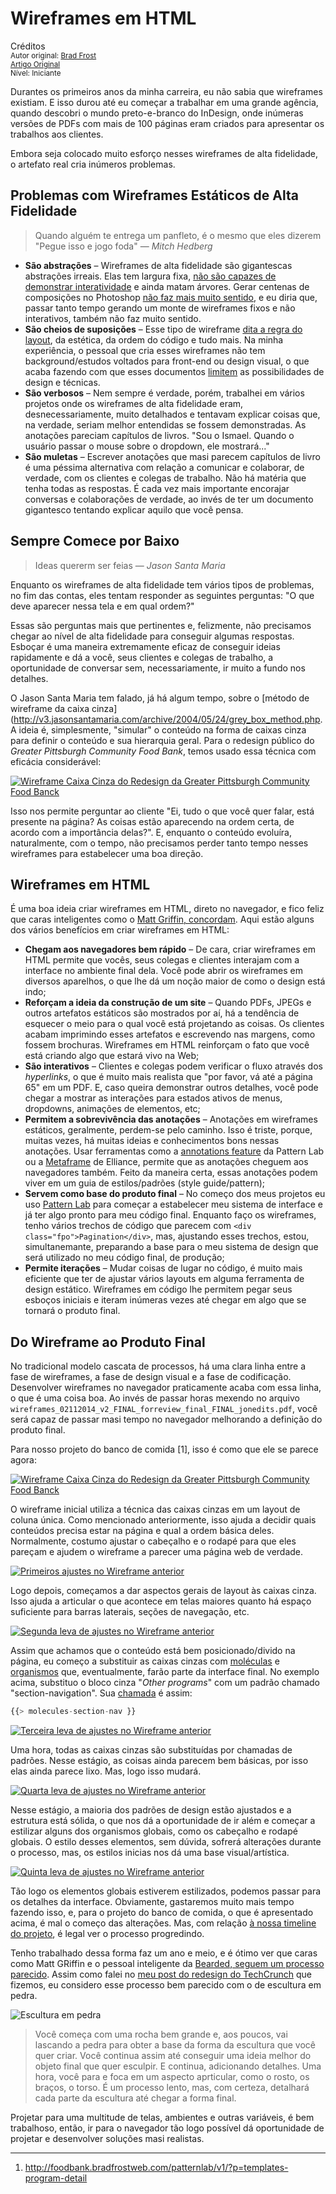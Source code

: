 Wireframes em HTML
==============================================
Créditos<br/>
<small>Autor original: [Brad Frost](http://bradfrostweb.com/)<br/>[Artigo Original](http://bradfrostweb.com/blog/post/html-wireframes/)<br/>Nível: Iniciante</small>

Durantes os primeiros anos da minha carreira, eu não sabia que wireframes existiam. E isso durou até eu começar a trabalhar em uma grande agência, quando descobri o mundo preto-e-branco do InDesign, onde inúmeras versões de PDFs com mais de 100 páginas eram criados para apresentar os trabalhos aos clientes.

Embora seja colocado muito esforço nesses wireframes de alta fidelidade, o artefato real cria inúmeros problemas.

## Problemas com Wireframes Estáticos de Alta Fidelidade
> Quando alguém te entrega um panfleto, é o mesmo que eles dizerem "Pegue isso e jogo foda" &mdash; *Mitch Hedberg*

- **São abstrações** &ndash; Wireframes de alta fidelidade são gigantescas abstrações irreais. Elas tem largura fixa, [não são capazes de demonstrar interatividade](http://www.cennydd.co.uk/2012/why-i-dont-wireframe-much) e ainda matam árvores. Gerar centenas de composições no Photoshop [não faz mais muito sentido](http://bradfrostweb.com/blog/post/the-post-psd-era/), e eu diria que, passar tanto tempo gerando um monte de wireframes fixos e não interativos, também não faz muito sentido.
- **São cheios de suposições** &ndash; Esse tipo de wireframe [dita a regra do layout](http://www.eleganthack.com/words-on-wireframes/), da estética, da ordem do código e tudo mais. Na minha experiência, o pessoal que cria esses wireframes não tem background/estudos voltados para front-end ou design visual, o que acaba fazendo com que esses documentos [limitem](http://www.eleganthack.com/whats-wrong-with-wireframes/) as possibilidades de design e técnicas.
- **São verbosos** &ndash; Nem sempre é verdade, porém, trabalhei em vários projetos onde os wireframes de alta fidelidade eram, desnecessariamente, muito detalhados e tentavam explicar coisas que, na verdade, seriam melhor entendidas se fossem demonstradas. As anotações pareciam capítulos de livros. "Sou o Ismael. Quando o usuário passar o mouse sobre o dropdown, ele mostrará..."
- **São muletas** &ndash; Escrever anotações que masi parecem capítulos de livro é uma péssima alternativa com relação a comunicar e colaborar, de verdade, com os clientes e colegas de trabalho. Não há matéria que tenha todas as respostas. É cada vez mais importante encorajar conversas e colaborações de verdade, ao invés de ter um documento gigantesco tentando explicar aquilo que você pensa.

## Sempre Comece por Baixo
> Ideas quererm ser feias &mdash; *Jason Santa Maria*

Enquanto os wireframes de alta fidelidade tem vários tipos de problemas, no fim das contas, eles tentam responder as seguintes perguntas: "O que deve aparecer nessa tela e em qual ordem?"

Essas são perguntas mais que pertinentes e, felizmente, não precisamos chegar ao nível de alta fidelidade para conseguir algumas respostas. Esboçar é uma maneira extremamente eficaz de conseguir ideias rapidamente e dá a você, seus clientes e colegas de trabalho, a oportunidade de conversar sem, necessariamente, ir muito a fundo nos detalhes.

O Jason Santa Maria tem falado, já há algum tempo, sobre o [método de wireframe da caixa cinza](http://v3.jasonsantamaria.com/archive/2004/05/24/grey_box_method.php. A ideia é, simplesmente, "simular" o conteúdo na forma de caixas cinza para definir o conteúdo e sua hierarquia geral. Para o redesign público do *Greater Pittsburgh Community Food Bank*, temos usado essa técnica com eficácia considerável:

[![Wireframe Caixa Cinza do Redesign da Greater Pittsburgh Community Food Banck](http://bradfrostweb.com/wp-content/uploads/2014/05/wireframes-food-bank-1.png "Wireframe Caixa Cinza do Redesign da Greater Pittsburgh Community Food Banck")](http://foodbank.bradfrostweb.com/patternlab/v1/?p=templates-program-detail)

Isso nos permite perguntar ao cliente "Ei, tudo o que você quer falar, está presente na página? As coisas estão aparecendo na ordem certa, de acordo com a importância delas?". E, enquanto o conteúdo evoluíra, naturalmente, com o tempo, não precisamos perder tanto tempo nesses wireframes para estabelecer uma boa direção.

## Wireframes em HTML
É uma boa ideia criar wireframes em HTML, direto no navegador, e fico feliz que caras inteligentes como o [Matt Griffin, concordam](http://alistapart.com/column/start-coding-with-wireframes). Aqui estão alguns dos vários benefícios em criar wireframes em HTML:
- **Chegam aos navegadores bem rápido** &ndash; De cara, criar wireframes em HTML permite que vocês, seus colegas e clientes interajam com a interface no ambiente final dela. Você pode abrir os wireframes em diversos aparelhos, o que lhe dá um noção maior de como o design está indo;
- **Reforçam a ideia da construção de um site** &ndash; Quando PDFs, JPEGs e outros artefatos estáticos são mostrados por aí, há a tendência de esquecer o meio para o qual você está projetando as coisas. Os clientes acabam imprimindo esses artefatos e escrevendo nas margens, como fossem brochuras. Wireframes em HTML reinforçam o fato que você está criando algo que estará vivo na Web;
- **São interativos** &ndash; Clientes e colegas podem verificar o fluxo através dos *hyperlinks*, o que é muito mais realista que "por favor, vá até a página 65" em um PDF. E, caso queira demonstrar outros detalhes, você pode chegar a mostrar as interações para estados ativos de menus, dropdowns, animações de elementos, etc;
- **Permitem a sobrevivência das anotações** &ndash; Anotações em wireframes estáticos, geralmente, perdem-se pelo caminho. Isso é triste, porque, muitas vezes, há muitas ideias e conhecimentos bons nessas anotações. Usar ferramentas como a [annotations feature](http://patternlab.io/) da Pattern Lab ou a [Metaframe](http://aha.elliance.com/2013/05/28/responsive-wireframes/) de Elliance, permite que as anotações cheguem aos navegadores também. Feito da maneira certa, essas anotações podem viver em um guia de estilos/padrões (style guide/pattern);
- **Servem como base do produto final** &ndash; No começo dos meus projetos eu uso [Pattern Lab](http://patternlab.io/) para começar a estabelecer meu sistema de interface e já ter algo pronto para meu código final. Enquanto faço os wireframes, tenho vários trechos de código que parecem com `<div class="fpo">Pagination</div>`, mas, ajustando esses trechos, estou, simultanemante, preparando a base para o meu sistema de design que será utilizado no meu código final, de produção;
- **Permite iterações** &ndash; Mudar coisas de lugar no código, é muito mais eficiente que ter de ajustar vários layouts em alguma ferramenta de design estático. Wireframes em código lhe permitem pegar seus esboços iniciais e iteram inúmeras vezes até chegar em algo que se tornará o produto final.

## Do Wireframe ao Produto Final
No tradicional modelo cascata de processos, há uma clara linha entre a fase de wireframes, a fase de design visual e a fase de codificação. Desenvolver wireframes no navegador praticamente acaba com essa linha, o que é uma coisa boa. Ao invés de passar horas mexendo no arquivo `wireframes_02112014_v2_FINAL_forreview_final_FINAL_jonedits.pdf`, você será capaz de passar masi tempo no navegador melhorando a definição do produto final.

Para nosso projeto do banco de comida [1], isso é como que ele se parece agora:

[![Wireframe Caixa Cinza do Redesign da Greater Pittsburgh Community Food Banck](http://bradfrostweb.com/wp-content/uploads/2014/05/wireframes-food-bank-1.png "Wireframe Caixa Cinza do Redesign da Greater Pittsburgh Community Food Banck")](http://foodbank.bradfrostweb.com/patternlab/v1/?p=templates-program-detail)

O wireframe inicial utiliza a técnica das caixas cinzas em um layout de coluna única. Como mencionado anteriormente, isso ajuda a decidir quais conteúdos precisa estar na página e qual a ordem básica deles. Normalmente, costumo ajustar o cabeçalho e o rodapé para que eles pareçam e ajudem o wireframe a parecer uma página web de verdade.

[![Primeiros ajustes no Wireframe anterior](http://bradfrostweb.com/wp-content/uploads/2014/05/wireframes-food-bank-2.png "Primeiros ajustes no Wireframe anterior")](http://foodbank.bradfrostweb.com/patternlab/v2/patterns/03-templates-03-program-detail/03-templates-03-program-detail.html)

Logo depois, começamos a dar aspectos gerais de layout às caixas cinza. Isso ajuda a articular o que acontece em telas maiores quanto há espaço suficiente para barras laterais, seções de navegação, etc.

[![Segunda leva de ajustes no Wireframe anterior](http://bradfrostweb.com/wp-content/uploads/2014/05/wireframes-food-bank-3.png "Segunda leva de ajustes no Wireframe anterior")](http://foodbank.bradfrostweb.com/patternlab/v3/patterns/03-templates-03-program-detail/03-templates-03-program-detail.html)

Assim que achamos que o conteúdo está bem posicionado/divido na página, eu começo a substituir as caixas cinzas com [moléculas](http://patternlab.io/about.html#molecules) e [organismos](http://patternlab.io/about.html#organisms) que, eventualmente, farão parte da interface final. No exemplo acima, substituo o bloco cinza "*Other programs*" com um padrão chamado "section-navigation". Sua [chamada](http://patternlab.io/docs/pattern-including.html) é assim:

```php
{{> molecules-section-nav }}
```

[![Terceira leva de ajustes no Wireframe anterior](http://bradfrostweb.com/wp-content/uploads/2014/05/wireframes-food-bank-4.png "Terceira leva de ajustes no Wireframe anterior")](http://foodbank.bradfrostweb.com/patternlab/v4/patterns/03-templates-03-program-detail/03-templates-03-program-detail.html)

Uma hora, todas as caixas cinzas são substituídas por chamadas de padrões. Nesse estágio, as coisas ainda parecem bem básicas, por isso elas ainda parece lixo. Mas, logo isso mudará.

[![Quarta leva de ajustes no Wireframe anterior](http://bradfrostweb.com/wp-content/uploads/2014/05/wireframes-food-bank-5.jpg "Quarta leva de ajustes no Wireframe anterior")](http://foodbank.bradfrostweb.com/patternlab/v5/patterns/04-pages-02-programs-01-program-detail/04-pages-02-programs-01-program-detail.html)

Nesse estágio, a maioria dos padrões de design estão ajustados e a estrutura está sólida, o que nos dá a oportunidade de ir além e começar a estilizar alguns dos organismos globais, como os cabeçalho e rodapé globais. O estilo desses elementos, sem dúvida, sofrerá alterações durante o processo, mas, os estilos inicias nos dá uma base visual/artística.

[![Quinta leva de ajustes no Wireframe anterior](http://bradfrostweb.com/wp-content/uploads/2014/05/wireframes-food-bank-6.jpg "Quinta leva de ajustes no Wireframe anterior")](http://foodbank.bradfrostweb.com/patternlab/v6/patterns/04-pages-02-programs-01-program-detail/04-pages-02-programs-01-program-detail.html)

Tão logo os elementos globais estiverem estilizados, podemos passar para os detalhes da interface. Obviamente, gastaremos muito mais tempo fazendo isso, e, para o projeto do banco de comida, o que é apresentado acima, é mal o começo das alterações. Mas, com relação [à nossa timeline do projeto](http://foodbank.bradfrostweb.com/timeline/), é legal ver o processo progredindo.

Tenho trabalhado dessa forma faz um ano e meio, e é ótimo ver que caras como Matt GRiffin e o pessoal inteligente da [Bearded, seguem um processo parecido](http://alistapart.com/article/responsive-comping-obtaining-signoff-with-mockups). Assim como falei no [meu post do redesign do TechCrunch](http://bradfrostweb.com/blog/post/techcrunch/) que fizemos, eu considero esse processo bem parecido com o de escultura em pedra.

![Escultura em pedra](http://bradfrostweb.com/wp-content/uploads/2013/11/sculpture.jpg "Escultura em pedra")

> Você começa com uma rocha bem grande e, aos poucos, vai lascando a pedra para obter a base da forma da escultura que você quer criar. Você continua assim até conseguir uma ideia melhor do objeto final que quer esculpir. E continua, adicionando detalhes. Uma hora, você para e foca em um aspecto aprticular, como o rosto, os braços, o torso. É um processo lento, mas, com certeza, detalhará cada parte da escultura até chegar a forma final.

Projetar para uma multitude de telas, ambientes e outras variáveis, é bem trabalhoso, então, ir para o navegador tão logo possível dá oportunidade de projetar e desenvolver soluções masi realistas.
____
1. http://foodbank.bradfrostweb.com/patternlab/v1/?p=templates-program-detail